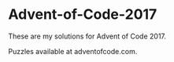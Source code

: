 # Advent-of-Code-2017
These are my solutions for Advent of Code 2017.

Puzzles available at adventofcode.com.
